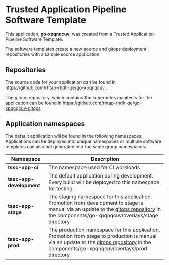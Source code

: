 # Trusted Application Pipeline Software Template

This application, **go-xpqnqcuv**, was created from a Trusted Application Pipeline Software Template.

The software templates create a new source and gitops deployment repositories with a sample source application. 

## Repositories

The source code for your application can be found in [https://github.com/rhtap-rhdh-qe/go-xpqnqcuv ](https://github.com/rhtap-rhdh-qe/go-xpqnqcuv ).
 
The gitops repository, which contains the kubernetes manifests for the application can be found in 
[https://github.com/rhtap-rhdh-qe/go-xpqnqcuv-gitops ](https://github.com/rhtap-rhdh-qe/go-xpqnqcuv-gitops ) 

## Application namespaces 

The default application will be found in the following namespaces. Applications can be deployed into unique namespaces or multiple software templates can also bet generated into the same group namespaces.  

|  Namespace   |  Description   |  
| -------- | -------- |
| **tssc-app-ci** | The namespace used for CI workloads |
| **tssc-app-development** | The default application during development. Every build will be deployed to this namespace for testing. |
| **tssc-app-stage** | The staging namespace for this application. Promotion from development to stage is manual via an update to the [gitops repository](https://github.com/rhtap-rhdh-qe/go-xpqnqcuv-gitops ) in the components/go-xpqnqcuv/overlays/stage directory |
| **tssc-app-prod** | The production namespace for this application. Promotion from stage to production is manual via an update to the [gitops repository](https://github.com/rhtap-rhdh-qe/go-xpqnqcuv-gitops ) in the components/go-xpqnqcuv/overlays/prod directory |